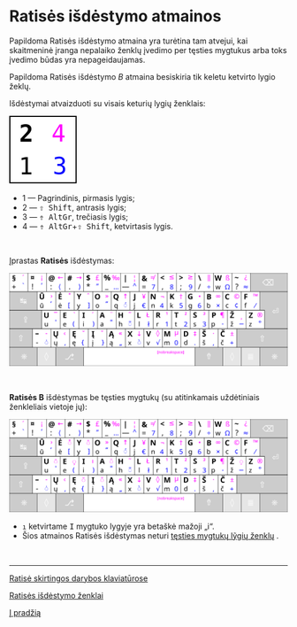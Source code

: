 
# Ratisės išdėstymo atmainos

Papildoma Ratisės išdėstymo atmaina yra turėtina tam atvejui, kai skaitmeninė įranga nepalaiko ženklų įvedimo per tęsties mygtukus arba toks įvedimo būdas yra nepageidaujamas.

Papildoma Ratisės išdėstymo _B_ atmaina besiskiria tik keletu ketvirto lygio žeklų.

Išdėstymai atvaizduoti su visais keturių lygių ženklais:

![Išdėstymo lygiai](images/zenklu-lygiai.svg)

+ 1 — Pagrindinis, pirmasis lygis;
+ 2 — <kbd>⇧ Shift</kbd>, antrasis lygis;
+ 3 — <kbd>⇮ AltGr</kbd>, trečiasis lygis;
+ 4 — <kbd>⇮ AltGr</kbd>+<kbd>⇧ Shift</kbd>, ketvirtasis lygis.

<br>

Įprastas __Ratisės__ išdėstymas:

![Ratisės išdėstymo klaviatūros ženklai](images/kb-lt-ratise-visi-zenklai.svg)

<br>


__Ratisės B__ išdėstymas be tęsties mygtukų (su atitinkamais uždėtiniais ženkleliais vietoje jų):

![Ratisės B išdėstymo klaviatūros ženklai](images/kb-lt-ratise-b-visi-zenklai.svg)

  + ```ı``` ketvirtame <kbd>I</kbd> mygtuko lygyje yra betaškė mažoji „i“.
  + Šios atmainos Ratisės išdėstymas neturi [tęsties mygtukų lỹgių ženklų](ratises-testies-mygtukai.md)
.

<br>

-------------------------

[Ratisė skirtingos darybos klaviatūrose](ratise-skirtingos-darybos-klaviaturose.md)

[Ratisės išdėstymo ženklai](ratises-isdestymo-zenklai.md)

[Į pradžią](../README.md)
